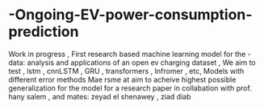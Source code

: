 # -Ongoing-EV-power-consumption-prediction
Work in progress , First research based machine learning model for the -data: analysis and applications of an open ev charging dataset , 
We aim to test , lstm , cnnLSTM , GRU , transformers , Infromer , etc, Models
with different error methods Mae rsme
at aim to acheive highest possible generalization for the model for a research paper
in collabation with prof. hany salem , and mates: zeyad el shenawey , ziad diab
